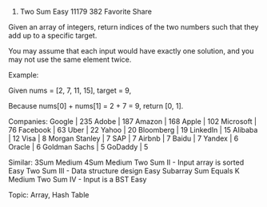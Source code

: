1. Two Sum
Easy 11179 382 Favorite Share

Given an array of integers, return indices of the two numbers such that they add up to a specific target.

You may assume that each input would have exactly one solution, and you may not use the same element twice.

Example:

Given nums = [2, 7, 11, 15], target = 9,

Because nums[0] + nums[1] = 2 + 7 = 9,
return [0, 1].
 
Companies: Google | 235 Adobe | 187 Amazon | 168 Apple | 102 Microsoft | 76 Facebook | 63 Uber | 22 Yahoo | 20 Bloomberg | 19 LinkedIn | 15 Alibaba | 12 Visa | 8 Morgan Stanley | 7 SAP | 7 Airbnb | 7 Baidu | 7 Yandex | 6 Oracle | 6 Goldman Sachs | 5 GoDaddy | 5

Similar:
3Sum Medium
4Sum Medium
Two Sum II - Input array is sorted Easy
Two Sum III - Data structure design Easy
Subarray Sum Equals K Medium
Two Sum IV - Input is a BST Easy

Topic: Array, Hash Table
